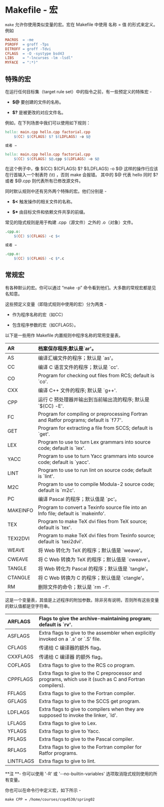 # Makefile - 宏

`make` 允许你使用类似变量的宏。宏在 Makefile 中使用 名称 = 值 的形式来定义。例如

```makefile
MACROS  = -me
PSROFF  = groff -Tps
DITROFF = groff -Tdvi
CFLAGS  = -O -systype bsd43
LIBS    = "-lncurses -lm -lsdl"
MYFACE  = ":*)"
```

## 特殊的宏

在运行任何目标集（target rule set）中的指令之前，有一些预定义的特殊宏 -

* **$@** 要创建的文件的名称。

* **$?** 是被更改的对应文件名。

例如，在下列场景中我们可以使用如下规则：

```makefile
hello: main.cpp hello.cpp factorial.cpp
    $(CC) $(CFLAGS) $? $(LDFLAGS) -o $@

或者 −

hello: main.cpp hello.cpp factorial.cpp
    $(CC) $(CFLAGS) $@.cpp $(LDFLAGS) -o $@
```

在这个例子中，像 $\(CC\) $\(CFLAGS\) $? $\(LDFLAGS\) -o $@ 这样的操作行应该在行首输入一个制表符 \(\t\) ，否则 make 会报错。 其中的 $@ 代表 hello 同时 $? 或者 $@.cpp 则代表所有已修改源文件。

同时默认规则中还有另外两个特殊的宏。他们分别是 -

* **$&lt;** 触发操作的相关文件的名称。

* **$\*** 由目标文件和依赖文件共享的前缀。

常见的隐式规则是用于构建 .cpp（源文件）之外的 .o（对象）文件。

```makefile
.cpp.o:
    $(CC) $(CFLAGS) -c $<

或者 −

.cpp.o:
    $(CC) $(CFLAGS) -c $*.c
```

## 常规宏

有各种默认的宏。你可以通过 “make -p” 命令看到他们。大多数的常规宏都是见名知意。

这些预定义变量（即隐式规则中使用的宏）分为两类 -

* 作为程序名称的宏（如CC）

* 包含程序参数的宏（如CFLAGS）。

以下是一些用作 Makefile 内置规则中程序名称的常用变量表。

| AR | 档案保存程序;默认是\`ar'。 |
| :--- | :--- |
| AS | 编译汇编文件的程序；默认是 \`as'。 |
| CC | 编译 C 语言文件的程序；默认是 \`cc'. |
| CO | Program for checking out files from RCS; default is \`co'. |
| CXX | 编译 C++ 文件的程序; 默认是 \`g++'. |
| CPP | 运行 C 预处理器并输出到当前输出流的程序; 默认是 \`$\(CC\) -E'. |
| FC | Program for compiling or preprocessing Fortran and Ratfor programs; default is \`f77'. |
| GET | Program for extracting a file from SCCS; default is \`get'. |
| LEX | Program to use to turn Lex grammars into source code; default is \`lex'. |
| YACC | Program to use to turn Yacc grammars into source code; default is \`yacc'. |
| LINT | Program to use to run lint on source code; default is \`lint'. |
| M2C | Program to use to compile Modula-2 source code; default is \`m2c'. |
| PC | 编译 Pascal 的程序；默认值是 \`pc'。 |
| MAKEINFO | Program to convert a Texinfo source file into an Info file; default is \`makeinfo'. |
| TEX | Program to make TeX dvi files from TeX source; default is \`tex'. |
| TEXI2DVI | Program to make TeX dvi files from Texinfo source; default is \`texi2dvi'. |
| WEAVE | 将 Web 转化为 TeX 的程序；默认值是 \`weave'。 |
| CWEAVE | 将 C Web 转换为 TeX 的程序；默认值是 \`cweave'。 |
| TANGLE | 将 Web 转化为 Pascal 的程序；默认值是 \`tangle'。 |
| CTANGLE | 将 C Web 转换为 C 的程序；默认值是 \`ctangle'。 |
| RM | 删除文件的命令；默认是 \`rm -f'. |

这是一个变量表，其值是上述程序的附加参数。除非另有说明，否则所有这些变量的默认值都是空字符串。

| ARFLAGS | Flags to give the archive-maintaining program; default is \`rv'. |
| :--- | :--- |
| ASFLAGS | Extra flags to give to the assembler when explicitly invoked on a \`.s' or \`.S' file. |
| CFLAGS | 传递给 C 编译器的额外 flag。 |
| CXXFLAGS | 传递给 C 编译器 的额外 flag。 |
| COFLAGS | Extra flags to give to the RCS co program. |
| CPPFLAGS | Extra flags to give to the C preprocessor and programs, which use it \(such as C and Fortran compilers\). |
| FFLAGS | Extra flags to give to the Fortran compiler. |
| GFLAGS | Extra flags to give to the SCCS get program. |
| LDFLAGS | Extra flags to give to compilers when they are supposed to invoke the linker, \`ld'. |
| LFLAGS | Extra flags to give to Lex. |
| YFLAGS | Extra flags to give to Yacc. |
| PFLAGS | Extra flags to give to the Pascal compiler. |
| RFLAGS | Extra flags to give to the Fortran compiler for Ratfor programs. |
| LINTFLAGS | Extra flags to give to lint. |

**注 **- 你可以使用 '-R' 或 '--no-builtin-variables' 选项取消隐式规则使用的所有变量。

你也可以在命令行中定义宏，如下所示 -

```
make CPP = /home/courses/cop4530/spring02
```




